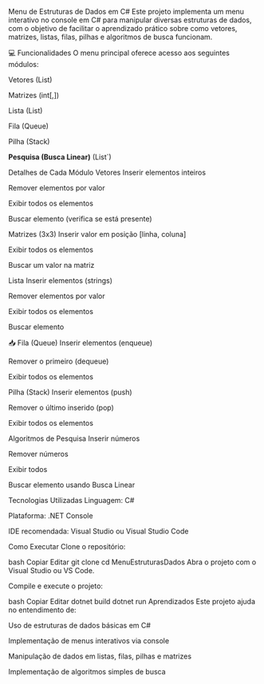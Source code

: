 Menu de Estruturas de Dados em C#
Este projeto implementa um menu interativo no console em C# para manipular diversas estruturas de dados, com o objetivo de facilitar o aprendizado prático sobre como vetores, matrizes, listas, filas, pilhas e algoritmos de busca funcionam.

💻 Funcionalidades
O menu principal oferece acesso aos seguintes módulos:

Vetores (List<int>)

Matrizes (int[,])

Lista (List<string>)

Fila (Queue<string>)

Pilha (Stack<string>)

**Pesquisa (Busca Linear)** (List<int>`)

 Detalhes de Cada Módulo
Vetores
Inserir elementos inteiros

Remover elementos por valor

Exibir todos os elementos

Buscar elemento (verifica se está presente)

Matrizes (3x3)
Inserir valor em posição [linha, coluna]

Exibir todos os elementos

Buscar um valor na matriz

Lista
Inserir elementos (strings)

Remover elementos por valor

Exibir todos os elementos

Buscar elemento

📥 Fila (Queue)
Inserir elementos (enqueue)

Remover o primeiro (dequeue)

Exibir todos os elementos

Pilha (Stack)
Inserir elementos (push)

Remover o último inserido (pop)

Exibir todos os elementos

Algoritmos de Pesquisa
Inserir números

Remover números

Exibir todos

Buscar elemento usando Busca Linear

Tecnologias Utilizadas
Linguagem: C#

Plataforma: .NET Console

IDE recomendada: Visual Studio ou Visual Studio Code

Como Executar
Clone o repositório:

bash
Copiar
Editar
git clone
cd MenuEstruturasDados
Abra o projeto com o Visual Studio ou VS Code.

Compile e execute o projeto:

bash
Copiar
Editar
dotnet build
dotnet run
Aprendizados
Este projeto ajuda no entendimento de:

Uso de estruturas de dados básicas em C#

Implementação de menus interativos via console

Manipulação de dados em listas, filas, pilhas e matrizes

Implementação de algoritmos simples de busca
